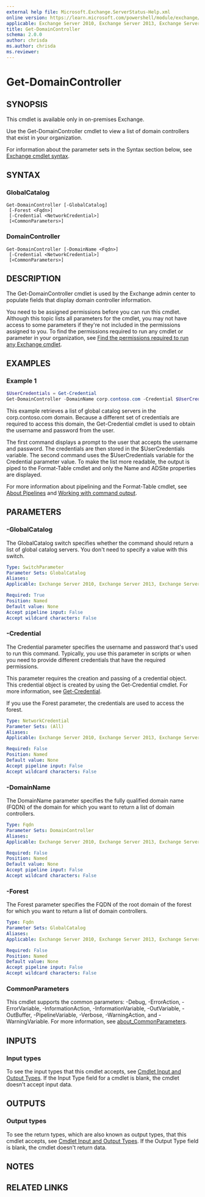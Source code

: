 ```yaml
---
external help file: Microsoft.Exchange.ServerStatus-Help.xml
online version: https://learn.microsoft.com/powershell/module/exchange/get-domaincontroller
applicable: Exchange Server 2010, Exchange Server 2013, Exchange Server 2016, Exchange Server 2019
title: Get-DomainController
schema: 2.0.0
author: chrisda
ms.author: chrisda
ms.reviewer:
---
```


# Get-DomainController

## SYNOPSIS
This cmdlet is available only in on-premises Exchange.

Use the Get-DomainController cmdlet to view a list of domain controllers that exist in your organization.

For information about the parameter sets in the Syntax section below, see [Exchange cmdlet syntax](https://learn.microsoft.com/powershell/exchange/exchange-cmdlet-syntax).

## SYNTAX

### GlobalCatalog
```
Get-DomainController [-GlobalCatalog]
 [-Forest <Fqdn>]
 [-Credential <NetworkCredential>]
 [<CommonParameters>]
```

### DomainController
```
Get-DomainController [-DomainName <Fqdn>]
 [-Credential <NetworkCredential>]
 [<CommonParameters>]
```

## DESCRIPTION

The Get-DomainController cmdlet is used by the Exchange admin center to populate fields that display domain controller information.

You need to be assigned permissions before you can run this cmdlet. Although this topic lists all parameters for the cmdlet, you may not have access to some parameters if they're not included in the permissions assigned to you. To find the permissions required to run any cmdlet or parameter in your organization, see [Find the permissions required to run any Exchange cmdlet](https://learn.microsoft.com/powershell/exchange/find-exchange-cmdlet-permissions).

## EXAMPLES

### Example 1
```powershell
$UserCredentials = Get-Credential
Get-DomainController -DomainName corp.contoso.com -Credential $UserCredentials | Format-Table -AutoSize Name,ADSite
```

This example retrieves a list of global catalog servers in the corp.contoso.com domain. Because a different set of credentials are required to access this domain, the Get-Credential cmdlet is used to obtain the username and password from the user.

The first command displays a prompt to the user that accepts the username and password. The credentials are then stored in the $UserCredentials variable. The second command uses the $UserCredentials variable for the Credential parameter value. To make the list more readable, the output is piped to the Format-Table cmdlet and only the Name and ADSite properties are displayed.

For more information about pipelining and the Format-Table cmdlet, see [About Pipelines](https://learn.microsoft.com/powershell/module/microsoft.powershell.core/about/about_pipelines) and [Working with command output](https://learn.microsoft.com/exchange/working-with-command-output-exchange-2013-help).

## PARAMETERS

### -GlobalCatalog
The GlobalCatalog switch specifies whether the command should return a list of global catalog servers. You don't need to specify a value with this switch.

```yaml
Type: SwitchParameter
Parameter Sets: GlobalCatalog
Aliases:
Applicable: Exchange Server 2010, Exchange Server 2013, Exchange Server 2016, Exchange Server 2019

Required: True
Position: Named
Default value: None
Accept pipeline input: False
Accept wildcard characters: False
```

### -Credential
The Credential parameter specifies the username and password that's used to run this command. Typically, you use this parameter in scripts or when you need to provide different credentials that have the required permissions.

This parameter requires the creation and passing of a credential object. This credential object is created by using the Get-Credential cmdlet. For more information, see [Get-Credential](https://learn.microsoft.com/powershell/module/microsoft.powershell.security/get-credential).

If you use the Forest parameter, the credentials are used to access the forest.

```yaml
Type: NetworkCredential
Parameter Sets: (All)
Aliases:
Applicable: Exchange Server 2010, Exchange Server 2013, Exchange Server 2016, Exchange Server 2019

Required: False
Position: Named
Default value: None
Accept pipeline input: False
Accept wildcard characters: False
```

### -DomainName
The DomainName parameter specifies the fully qualified domain name (FQDN) of the domain for which you want to return a list of domain controllers.

```yaml
Type: Fqdn
Parameter Sets: DomainController
Aliases:
Applicable: Exchange Server 2010, Exchange Server 2013, Exchange Server 2016, Exchange Server 2019

Required: False
Position: Named
Default value: None
Accept pipeline input: False
Accept wildcard characters: False
```

### -Forest
The Forest parameter specifies the FQDN of the root domain of the forest for which you want to return a list of domain controllers.

```yaml
Type: Fqdn
Parameter Sets: GlobalCatalog
Aliases:
Applicable: Exchange Server 2010, Exchange Server 2013, Exchange Server 2016, Exchange Server 2019

Required: False
Position: Named
Default value: None
Accept pipeline input: False
Accept wildcard characters: False
```

### CommonParameters
This cmdlet supports the common parameters: -Debug, -ErrorAction, -ErrorVariable, -InformationAction, -InformationVariable, -OutVariable, -OutBuffer, -PipelineVariable, -Verbose, -WarningAction, and -WarningVariable. For more information, see [about_CommonParameters](https://go.microsoft.com/fwlink/p/?LinkID=113216).

## INPUTS

### Input types
To see the input types that this cmdlet accepts, see [Cmdlet Input and Output Types](https://go.microsoft.com/fwlink/p/?LinkId=616387). If the Input Type field for a cmdlet is blank, the cmdlet doesn't accept input data.

## OUTPUTS

### Output types
To see the return types, which are also known as output types, that this cmdlet accepts, see [Cmdlet Input and Output Types](https://go.microsoft.com/fwlink/p/?LinkId=616387). If the Output Type field is blank, the cmdlet doesn't return data.

## NOTES

## RELATED LINKS
